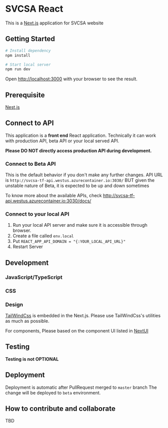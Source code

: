 # SVCSA React

This is a [Next.js](https://nextjs.org/) application for SVCSA website

## Getting Started

```bash
# Install dependency
npm install

# Start local server
npm run dev
```

Open [http://localhost:3000](http://localhost:3000) with your browser to see the result.

## Prerequisite

[Nest.js](https://nextjs.org/docs)

## Connect to API

This application is a **front end** React application. Technically it can work with production API, beta API or your local served API.

**Please DO NOT directly access production API during development.**

### Connect to Beta API

This is the default behavior if you don't make any further changes.
API URL is `http://svcsa-tf-api.westus.azurecontainer.io:3030/`
BUT given the unstable nature of Beta, it is expected to be up and down sometimes

To know more about the available APIs, check <http://svcsa-tf-api.westus.azurecontainer.io:3030/docs/>

### Connect to your local API

1. Run your local API server and make sure it is accessible through browser.
2. Create a file called `env.local`
3. Put `REACT_APP_API_DOMAIN = "{:YOUR_LOCAL_API_URL}"`
4. Restart Server

## Development

### JavaScript/TypeScript

### CSS

### Design

[TailWindCss](https://tailwindcss.com/docs/utility-first) is embedded in the Next.js.
Please use TailWindCss's utilities as much as possible.

For components, Please based on the component UI listed in [NextUI](https://nextui.org/docs/components/button)

## Testing

**Testing is not OPTIONAL**

## Deployment

Deployment is automatic after PullRequest merged to `master` branch
The change will be deployed to `beta` environment.


## How to contribute and collaborate

TBD
